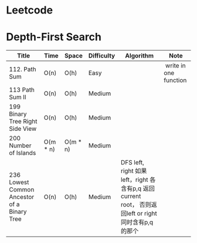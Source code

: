 # Leetcode


# Depth-First Search

|Title | Time | Space | Difficulty |  Algorithm | Note|
| ------------- | ------------- | ------------- | ------------- | ------------- | ------------- |
| 112. Path Sum  | O(n) |	O(h)	| Easy |  |  write in one function |
| 113	Path Sum II |	O(n)	| O(h) |	Medium |		 |
| 199	Binary Tree Right Side View	| O(n)	| O(h)	| Medium		 |  |
| 200	Number of Islands	| O(m * n) |	O(m * n) |	Medium		|   |
| 236	Lowest Common Ancestor of a Binary Tree	|	O(n) |	O(h) |	Medium	| DFS left, right 如果left，right 各含有p,q 返回 current root， 否则返回left or right 同时含有p,q的那个 |
